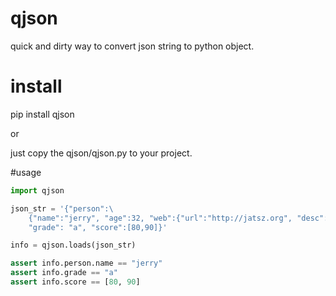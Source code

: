 qjson
=====

quick and dirty way to convert json string to python object.

# install

pip install qjson

or 

just copy the qjson/qjson.py to your project.

#usage

```python
import qjson

json_str = '{"person":\
    {"name":"jerry", "age":32, "web":{"url":"http://jatsz.org", "desc":"blog"}}, \
    "grade": "a", "score":[80,90]}'

info = qjson.loads(json_str)

assert info.person.name == "jerry"
assert info.grade == "a"
assert info.score == [80, 90]
```


